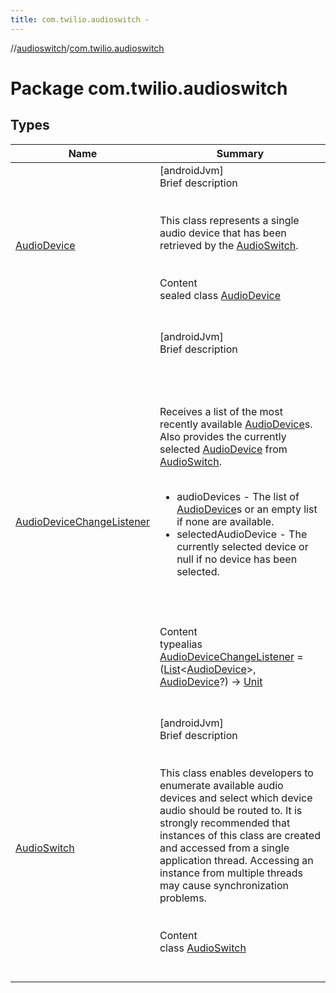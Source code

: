 ```yaml
---
title: com.twilio.audioswitch -
---
```

//[audioswitch](../index.md)/[com.twilio.audioswitch](index.md)



# Package com.twilio.audioswitch  


## Types  
  
|  Name|  Summary| 
|---|---|
| [AudioDevice](-audio-device/index.md)| [androidJvm]  <br>Brief description  <br><br><br>This class represents a single audio device that has been retrieved by the [AudioSwitch](-audio-switch/index.md).<br><br>  <br>Content  <br>sealed class [AudioDevice](-audio-device/index.md)  <br><br><br>
| [AudioDeviceChangeListener](index.md#com.twilio.audioswitch/AudioDeviceChangeListener///PointingToDeclaration/)| [androidJvm]  <br>Brief description  <br><br><br><br><br>Receives a list of the most recently available [AudioDevice](-audio-device/index.md)s. Also provides the currently selected [AudioDevice](-audio-device/index.md) from [AudioSwitch](-audio-switch/index.md).<br><br><ul><li>audioDevices - The list of [AudioDevice](-audio-device/index.md)s or an empty list if none are available.</li><li>selectedAudioDevice - The currently selected device or null if no device has been selected.</li></ul><br><br>  <br>Content  <br>typealias [AudioDeviceChangeListener](index.md#com.twilio.audioswitch/AudioDeviceChangeListener///PointingToDeclaration/) = ([List](https://kotlinlang.org/api/latest/jvm/stdlib/kotlin.collections/-list/index.html)<[AudioDevice](-audio-device/index.md)>, [AudioDevice](-audio-device/index.md)?) -> [Unit](https://kotlinlang.org/api/latest/jvm/stdlib/kotlin/-unit/index.html)  <br><br><br>
| [AudioSwitch](-audio-switch/index.md)| [androidJvm]  <br>Brief description  <br><br><br>This class enables developers to enumerate available audio devices and select which device audio should be routed to. It is strongly recommended that instances of this class are created and accessed from a single application thread. Accessing an instance from multiple threads may cause synchronization problems.<br><br>  <br>Content  <br>class [AudioSwitch](-audio-switch/index.md)  <br><br><br>

